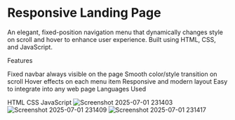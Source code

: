 # Responsive Landing Page

An elegant, fixed-position navigation menu that dynamically changes style on scroll and hover to enhance user experience. Built using HTML, CSS, and JavaScript.

Features

Fixed navbar always visible on the page
Smooth color/style transition on scroll
Hover effects on each menu item
Responsive and modern layout
Easy to integrate into any web page
Languages Used

HTML
CSS
JavaScript
![Screenshot 2025-07-01 231403](https://github.com/user-attachments/assets/58439e8d-6340-4ccb-9b89-8501d74f420e)
![Screenshot 2025-07-01 231409](https://github.com/user-attachments/assets/31a0611f-550b-48a8-b521-d58036b9d23a)
![Screenshot 2025-07-01 231417](https://github.com/user-attachments/assets/622d0270-269d-4928-bdd5-c5a68813e352)

